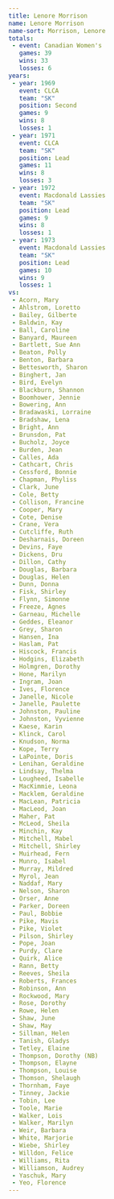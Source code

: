 ```yaml
---
title: Lenore Morrison
name: Lenore Morrison
name-sort: Morrison, Lenore
totals:
 - event: Canadian Women's
   games: 39
   wins: 33
   losses: 6
years:
 - year: 1969
   event: CLCA
   team: "SK"
   position: Second
   games: 9
   wins: 8
   losses: 1
 - year: 1971
   event: CLCA
   team: "SK"
   position: Lead
   games: 11
   wins: 8
   losses: 3
 - year: 1972
   event: Macdonald Lassies
   team: "SK"
   position: Lead
   games: 9
   wins: 8
   losses: 1
 - year: 1973
   event: Macdonald Lassies
   team: "SK"
   position: Lead
   games: 10
   wins: 9
   losses: 1
vs:
 - Acorn, Mary
 - Ahlstrom, Loretto
 - Bailey, Gilberte
 - Baldwin, Kay
 - Ball, Caroline
 - Banyard, Maureen
 - Bartlett, Sue Ann
 - Beaton, Polly
 - Benton, Barbara
 - Bettesworth, Sharon
 - Binghert, Jan
 - Bird, Evelyn
 - Blackburn, Shannon
 - Boomhower, Jennie
 - Bowering, Ann
 - Bradawaski, Lorraine
 - Bradshaw, Lena
 - Bright, Ann
 - Brunsdon, Pat
 - Bucholz, Joyce
 - Burden, Jean
 - Calles, Ada
 - Cathcart, Chris
 - Cessford, Bonnie
 - Chapman, Phyliss
 - Clark, June
 - Cole, Betty
 - Collison, Francine
 - Cooper, Mary
 - Cote, Denise
 - Crane, Vera
 - Cutcliffe, Ruth
 - Desharnais, Doreen
 - Devins, Faye
 - Dickens, Dru
 - Dillon, Cathy
 - Douglas, Barbara
 - Douglas, Helen
 - Dunn, Donna
 - Fisk, Shirley
 - Flynn, Simonne
 - Freeze, Agnes
 - Garneau, Michelle
 - Geddes, Eleanor
 - Grey, Sharon
 - Hansen, Ina
 - Haslam, Pat
 - Hiscock, Francis
 - Hodgins, Elizabeth
 - Holmgren, Dorothy
 - Hone, Marilyn
 - Ingram, Joan
 - Ives, Florence
 - Janelle, Nicole
 - Janelle, Paulette
 - Johnston, Pauline
 - Johnston, Vyvienne
 - Kaese, Karin
 - Klinck, Carol
 - Knudson, Norma
 - Kope, Terry
 - LaPointe, Doris
 - Lenihan, Geraldine
 - Lindsay, Thelma
 - Lougheed, Isabelle
 - MacKimmie, Leona
 - Macklem, Geraldine
 - MacLean, Patricia
 - MacLeod, Joan
 - Maher, Pat
 - McLeod, Sheila
 - Minchin, Kay
 - Mitchell, Mabel
 - Mitchell, Shirley
 - Muirhead, Fern
 - Munro, Isabel
 - Murray, Mildred
 - Myrol, Jean
 - Naddaf, Mary
 - Nelson, Sharon
 - Orser, Anne
 - Parker, Doreen
 - Paul, Bobbie
 - Pike, Mavis
 - Pike, Violet
 - Pilson, Shirley
 - Pope, Joan
 - Purdy, Clare
 - Quirk, Alice
 - Rann, Betty
 - Reeves, Sheila
 - Roberts, Frances
 - Robinson, Ann
 - Rockwood, Mary
 - Rose, Dorothy
 - Rowe, Helen
 - Shaw, June
 - Shaw, May
 - Sillman, Helen
 - Tanish, Gladys
 - Tetley, Elaine
 - Thompson, Dorothy (NB)
 - Thompson, Elayne
 - Thompson, Louise
 - Thomson, Shelaugh
 - Thornham, Faye
 - Tinney, Jackie
 - Tobin, Lee
 - Toole, Marie
 - Walker, Lois
 - Walker, Marilyn
 - Weir, Barbara
 - White, Marjorie
 - Wiebe, Shirley
 - Willdon, Felice
 - Williams, Rita
 - Williamson, Audrey
 - Yaschuk, Mary
 - Yeo, Florence
---
```

